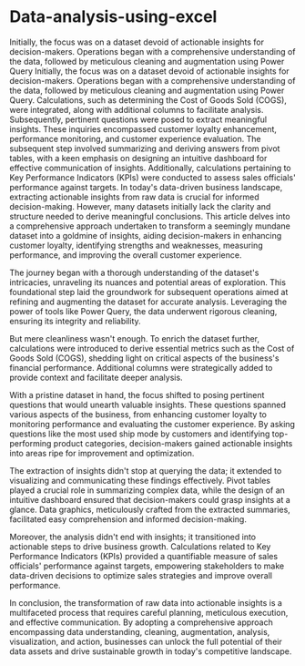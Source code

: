 # Data-analysis-using-excel
Initially, the focus was on a dataset devoid of actionable insights for decision-makers. Operations began with a comprehensive understanding of the data, followed by meticulous cleaning and augmentation using Power Query
Initially, the focus was on a dataset devoid of actionable insights for decision-makers. Operations began with a comprehensive understanding of the data, followed by meticulous cleaning and augmentation using Power Query. Calculations, such as determining the Cost of Goods Sold (COGS), were integrated, along with additional columns to facilitate analysis. Subsequently, pertinent questions were posed to extract meaningful insights. These inquiries encompassed customer loyalty enhancement, performance monitoring, and customer experience evaluation. The subsequent step involved summarizing and deriving answers from pivot tables, with a keen emphasis on designing an intuitive dashboard for effective communication of insights. Additionally, calculations pertaining to Key Performance Indicators (KPIs) were conducted to assess sales officials' performance against targets.
In today's data-driven business landscape, extracting actionable insights from raw data is crucial for informed decision-making. However, many datasets initially lack the clarity and structure needed to derive meaningful conclusions. This article delves into a comprehensive approach undertaken to transform a seemingly mundane dataset into a goldmine of insights, aiding decision-makers in enhancing customer loyalty, identifying strengths and weaknesses, measuring performance, and improving the overall customer experience.

The journey began with a thorough understanding of the dataset's intricacies, unraveling its nuances and potential areas of exploration. This foundational step laid the groundwork for subsequent operations aimed at refining and augmenting the dataset for accurate analysis. Leveraging the power of tools like Power Query, the data underwent rigorous cleaning, ensuring its integrity and reliability.

But mere cleanliness wasn't enough. To enrich the dataset further, calculations were introduced to derive essential metrics such as the Cost of Goods Sold (COGS), shedding light on critical aspects of the business's financial performance. Additional columns were strategically added to provide context and facilitate deeper analysis.

With a pristine dataset in hand, the focus shifted to posing pertinent questions that would unearth valuable insights. These questions spanned various aspects of the business, from enhancing customer loyalty to monitoring performance and evaluating the customer experience. By asking questions like the most used ship mode by customers and identifying top-performing product categories, decision-makers gained actionable insights into areas ripe for improvement and optimization.

The extraction of insights didn't stop at querying the data; it extended to visualizing and communicating these findings effectively. Pivot tables played a crucial role in summarizing complex data, while the design of an intuitive dashboard ensured that decision-makers could grasp insights at a glance. Data graphics, meticulously crafted from the extracted summaries, facilitated easy comprehension and informed decision-making.

Moreover, the analysis didn't end with insights; it transitioned into actionable steps to drive business growth. Calculations related to Key Performance Indicators (KPIs) provided a quantifiable measure of sales officials' performance against targets, empowering stakeholders to make data-driven decisions to optimize sales strategies and improve overall performance.

In conclusion, the transformation of raw data into actionable insights is a multifaceted process that requires careful planning, meticulous execution, and effective communication. By adopting a comprehensive approach encompassing data understanding, cleaning, augmentation, analysis, visualization, and action, businesses can unlock the full potential of their data assets and drive sustainable growth in today's competitive landscape.
